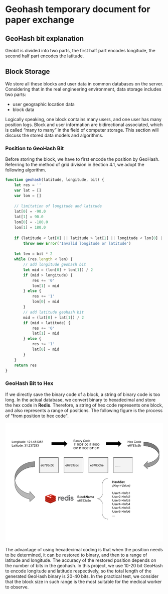 # Geohash temporary document for paper exchange

## GeoHash bit explanation

Geobit is divided into two parts, the first half part encodes longitude, the second half part encodes the latitude.

## Block Storage

We store all these blocks and user data in common databases on the server. Considering that in the real engineering
environment, data storage includes two parts:

-   user geographic location data
-   block data

Logically speaking, one block contains many users, and one user has many position logs. Block and user information are
bidirectional associated, which is called “many to many” in the field of computer storage. This section will discuss the
stored data models and algorithms.

### Position to GeoHash Bit

Before storing the block, we have to first encode the position by GeoHash. Referring to the method of grid division in
Section 4.1, we adopt the following algorithm.

```js
function geohash(latitude, longitude, bit) {
    let res = ''
    var lat = []
    var lon = []

    // limitation of longitude and latitude
    lat[0] = -90.0
    lat[1] = 90.0
    lon[0] = -180.0
    lon[1] = 180.0

    if (latitude < lat[0] || latitude > lat[1] || longitude < lon[0] || longitude > lon[1])
        throw new Error('Invalid longitude or latitude')

    let len = bit * 2
    while (res.length < len) {
        // add longitude geohash bit
        let mid = (lon[0] + lon[1]) / 2
        if (mid > longitude) {
            res += '0'
            lon[1] = mid
        } else {
            res += '1'
            lon[0] = mid
        }
        // add latitude geohash bit
        mid = (lat[0] + lat[1]) / 2
        if (mid > latitude) {
            res += '0'
            lat[1] = mid
        } else {
            res += '1'
            lat[0] = mid
        }
    }
    return res
}
```

### GeoHash Bit to Hex

If we directly save the binary code of a block, a string of binary code is too long. In the actual database, we convert
binary to hexadecimal and store the hex code in **Redis**. Therefore, a string of hex code represents one block, and
also represents a range of positions. The following figure is the process of "from position to hex code".

![Block Storage](./block-storage.png)

The advantage of using hexadecimal coding is that when the position needs to be determined, it can be restored to
binary, and then to a range of latitude and longitude. The accuracy of the restored position depends on the number of
bits in the geohash. In this project, we use 10-20 bit GeoHash to encode longitude and latitude respectively, so the
total length of the generated GeoHash binary is 20-40 bits. In the practical test, we consider that the block size in
such range is the most suitable for the medical worker to observe.

